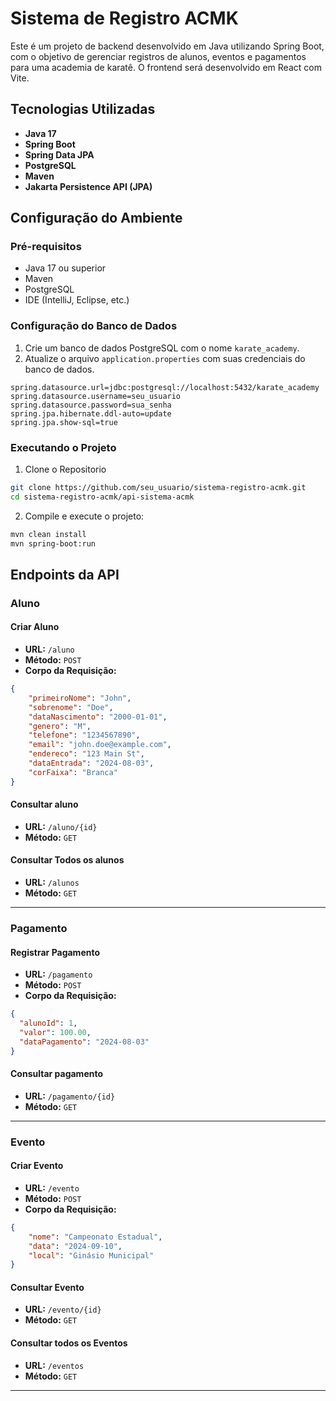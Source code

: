# Sistema de Registro ACMK

Este é um projeto de backend desenvolvido em Java utilizando Spring Boot, com o objetivo de gerenciar registros de alunos, eventos e pagamentos para uma academia de karatê. O frontend será desenvolvido em React com Vite.

## Tecnologias Utilizadas

- **Java 17**
- **Spring Boot**
- **Spring Data JPA**
- **PostgreSQL**
- **Maven**
- **Jakarta Persistence API (JPA)**

## Configuração do Ambiente

### Pré-requisitos

- Java 17 ou superior
- Maven
- PostgreSQL
- IDE (IntelliJ, Eclipse, etc.)

### Configuração do Banco de Dados

1. Crie um banco de dados PostgreSQL com o nome `karate_academy`.
2. Atualize o arquivo `application.properties` com suas credenciais do banco de dados.

```properties
spring.datasource.url=jdbc:postgresql://localhost:5432/karate_academy
spring.datasource.username=seu_usuario
spring.datasource.password=sua_senha
spring.jpa.hibernate.ddl-auto=update
spring.jpa.show-sql=true
```

### Executando o Projeto
1. Clone o Repositorio
```bash
git clone https://github.com/seu_usuario/sistema-registro-acmk.git
cd sistema-registro-acmk/api-sistema-acmk

```
2. Compile e execute o projeto:
```bash
mvn clean install
mvn spring-boot:run

```


## Endpoints da API

### Aluno

#### Criar Aluno

- **URL:** `/aluno`
- **Método:** `POST`
- **Corpo da Requisição:**

```json
{
    "primeiroNome": "John",
    "sobrenome": "Doe",
    "dataNascimento": "2000-01-01",
    "genero": "M",
    "telefone": "1234567890",
    "email": "john.doe@example.com",
    "endereco": "123 Main St",
    "dataEntrada": "2024-08-03",
    "corFaixa": "Branca"
}
```

#### Consultar aluno

- **URL:** `/aluno/{id}`
- **Método:** `GET`

#### Consultar Todos os alunos

- **URL:** `/alunos`
- **Método:** `GET`

---

### Pagamento

#### Registrar Pagamento

- **URL:** `/pagamento`
- **Método:** `POST`
- **Corpo da Requisição:**

```json
{
  "alunoId": 1,
  "valor": 100.00,
  "dataPagamento": "2024-08-03"
}
```

#### Consultar pagamento

- **URL:** `/pagamento/{id}`
- **Método:** `GET`

---

### Evento

#### Criar Evento

- **URL:** `/evento`
- **Método:** `POST`
- **Corpo da Requisição:**

```json
{
    "nome": "Campeonato Estadual",
    "data": "2024-09-10",
    "local": "Ginásio Municipal"
}
```
#### Consultar Evento

- **URL:** `/evento/{id}`
- **Método:** `GET`

#### Consultar todos os Eventos

- **URL:** `/eventos`
- **Método:** `GET`

---


